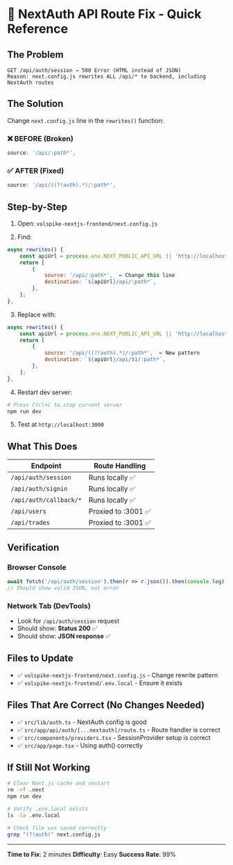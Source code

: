 # 🚀 NextAuth API Route Fix - Quick Reference

## The Problem
```
GET /api/auth/session → 500 Error (HTML instead of JSON)
Reason: next.config.js rewrites ALL /api/* to backend, including NextAuth routes
```

## The Solution
Change `next.config.js` line in the `rewrites()` function:

### ❌ BEFORE (Broken)
```javascript
source: '/api/:path*',
```

### ✅ AFTER (Fixed)
```javascript
source: '/api/((?!auth).*)/:path*',
```

## Step-by-Step

1. Open: `volspike-nextjs-frontend/next.config.js`

2. Find:
```javascript
async rewrites() {
    const apiUrl = process.env.NEXT_PUBLIC_API_URL || 'http://localhost:3001';
    return [
        {
            source: '/api/:path*',  ← Change this line
            destination: `${apiUrl}/api/:path*`,
        },
    ];
},
```

3. Replace with:
```javascript
async rewrites() {
    const apiUrl = process.env.NEXT_PUBLIC_API_URL || 'http://localhost:3001';
    return [
        {
            source: '/api/((?!auth).*)/:path*',  ← New pattern
            destination: `${apiUrl}/api/$1/:path*`,
        },
    ];
},
```

4. Restart dev server:
```bash
# Press Ctrl+C to stop current server
npm run dev
```

5. Test at `http://localhost:3000`

## What This Does

| Endpoint | Route Handling |
|----------|----------------|
| `/api/auth/session` | Runs locally ✅ |
| `/api/auth/signin` | Runs locally ✅ |
| `/api/auth/callback/*` | Runs locally ✅ |
| `/api/users` | Proxied to :3001 ✅ |
| `/api/trades` | Proxied to :3001 ✅ |

## Verification

### Browser Console
```javascript
await fetch('/api/auth/session').then(r => r.json()).then(console.log)
// Should show valid JSON, not error
```

### Network Tab (DevTools)
- Look for `/api/auth/session` request
- Should show: **Status 200** ✅
- Should show: **JSON response** ✅

## Files to Update
- ✅ `volspike-nextjs-frontend/next.config.js` - Change rewrite pattern
- ✅ `volspike-nextjs-frontend/.env.local` - Ensure it exists

## Files That Are Correct (No Changes Needed)
- ✅ `src/lib/auth.ts` - NextAuth config is good
- ✅ `src/app/api/auth/[...nextauth]/route.ts` - Route handler is correct
- ✅ `src/components/providers.tsx` - SessionProvider setup is correct
- ✅ `src/app/page.tsx` - Using auth() correctly

## If Still Not Working

```bash
# Clear Next.js cache and restart
rm -rf .next
npm run dev

# Verify .env.local exists
ls -la .env.local

# Check file was saved correctly
grep "(?!auth)" next.config.js
```

---

**Time to Fix**: 2 minutes
**Difficulty**: Easy
**Success Rate**: 99%
